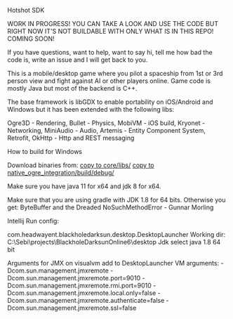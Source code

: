 Hotshot SDK

WORK IN PROGRESS!
YOU CAN TAKE A LOOK AND USE THE CODE BUT RIGHT NOW IT'S NOT BUILDABLE WITH ONLY WHAT IS IN THIS REPO!
COMING SOON!

If you have questions, want to help, want to say hi, tell me how bad the code is, write an issue and I will get back to you.

This is a mobile/desktop game where you pilot a spaceship from 1st or 3rd person view and fight against AI or other players online.
Game code is mostly Java but most of the backend is C++.

The base framework is libGDX to enable portability on iOS/Android and Windows but it has been extended with the following libs:

Ogre3D - Rendering, 
Bullet - Physics,
MobiVM - iOS build, 
Kryonet - Networking,
MiniAudio - Audio,
Artemis - Entity Component System,
Retrofit, OkHttp - Http and REST messaging

How to build for Windows

Download binaries from: 
[copy to core/libs/](www.headwayentertainment.net/core_libs.7z)
[copy to native_ogre_integration/build/debug/](www.headwayentertainment.net/native-client-lib.7z)

Make sure you have java 11 for x64 and jdk 8 for x64.

Make sure that you are using gradle with JDK 1.8 for 64 bits. Otherwise you get:
ByteBuffer and the Dreaded NoSuchMethodError - Gunnar Morling

Intellij Run config:

com.headwayent.blackholedarksun.desktop.DesktopLauncher
Working dir: C:\Sebi\projects\BlackholeDarksunOnline6\desktop
Jdk select java 1.8 64 bit

Arguments for JMX on visualvm add to DesktopLauncher VM arguments:
-Dcom.sun.management.jmxremote
-Dcom.sun.management.jmxremote.port=9010
-Dcom.sun.management.jmxremote.rmi.port=9010
-Dcom.sun.management.jmxremote.local.only=false
-Dcom.sun.management.jmxremote.authenticate=false
-Dcom.sun.management.jmxremote.ssl=false

